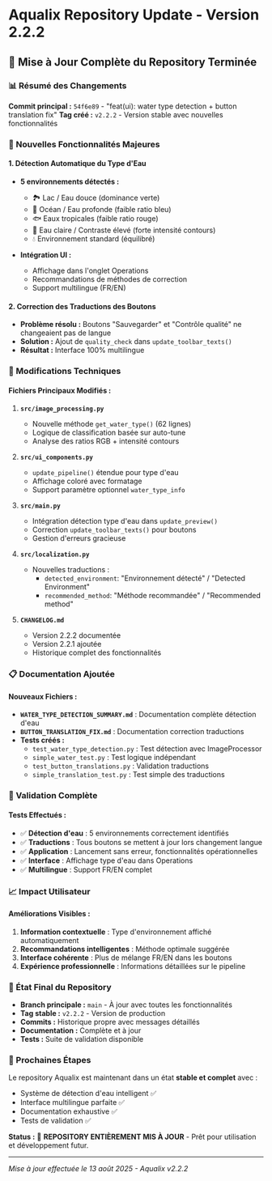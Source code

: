 # Aqualix Repository Update - Version 2.2.2

## 🚀 Mise à Jour Complète du Repository Terminée

### 📊 Résumé des Changements

**Commit principal :** `54f6e89` - "feat(ui): water type detection + button translation fix"
**Tag créé :** `v2.2.2` - Version stable avec nouvelles fonctionnalités

### 🌊 Nouvelles Fonctionnalités Majeures

#### 1. **Détection Automatique du Type d'Eau**
- **5 environnements détectés :**
  - 🏞️ Lac / Eau douce (dominance verte)
  - 🌊 Océan / Eau profonde (faible ratio bleu)
  - 🐟 Eaux tropicales (faible ratio rouge)
  - 🪸 Eau claire / Contraste élevé (forte intensité contours)
  - 💧 Environnement standard (équilibré)

- **Intégration UI :**
  - Affichage dans l'onglet Operations
  - Recommandations de méthodes de correction
  - Support multilingue (FR/EN)

#### 2. **Correction des Traductions des Boutons**
- **Problème résolu :** Boutons "Sauvegarder" et "Contrôle qualité" ne changeaient pas de langue
- **Solution :** Ajout de `quality_check` dans `update_toolbar_texts()`
- **Résultat :** Interface 100% multilingue

### 🔧 Modifications Techniques

#### Fichiers Principaux Modifiés :
1. **`src/image_processing.py`**
   - Nouvelle méthode `get_water_type()` (62 lignes)
   - Logique de classification basée sur auto-tune
   - Analyse des ratios RGB + intensité contours

2. **`src/ui_components.py`**
   - `update_pipeline()` étendue pour type d'eau
   - Affichage coloré avec formatage
   - Support paramètre optionnel `water_type_info`

3. **`src/main.py`**
   - Intégration détection type d'eau dans `update_preview()`
   - Correction `update_toolbar_texts()` pour boutons
   - Gestion d'erreurs gracieuse

4. **`src/localization.py`**
   - Nouvelles traductions :
     - `detected_environment`: "Environnement détecté" / "Detected Environment"
     - `recommended_method`: "Méthode recommandée" / "Recommended method"

5. **`CHANGELOG.md`**
   - Version 2.2.2 documentée
   - Version 2.2.1 ajoutée
   - Historique complet des fonctionnalités

### 📋 Documentation Ajoutée

#### Nouveaux Fichiers :
- **`WATER_TYPE_DETECTION_SUMMARY.md`** : Documentation complète détection d'eau
- **`BUTTON_TRANSLATION_FIX.md`** : Documentation correction traductions
- **Tests créés :**
  - `test_water_type_detection.py` : Test détection avec ImageProcessor
  - `simple_water_test.py` : Test logique indépendant
  - `test_button_translations.py` : Validation traductions
  - `simple_translation_test.py` : Test simple des traductions

### 🧪 Validation Complète

#### Tests Effectués :
- ✅ **Détection d'eau** : 5 environnements correctement identifiés
- ✅ **Traductions** : Tous boutons se mettent à jour lors changement langue
- ✅ **Application** : Lancement sans erreur, fonctionnalités opérationnelles
- ✅ **Interface** : Affichage type d'eau dans Operations
- ✅ **Multilingue** : Support FR/EN complet

### 📈 Impact Utilisateur

#### Améliorations Visibles :
1. **Information contextuelle** : Type d'environnement affiché automatiquement
2. **Recommandations intelligentes** : Méthode optimale suggérée
3. **Interface cohérente** : Plus de mélange FR/EN dans les boutons
4. **Expérience professionnelle** : Informations détaillées sur le pipeline

### 🎯 État Final du Repository

- **Branch principale :** `main` - À jour avec toutes les fonctionnalités
- **Tag stable :** `v2.2.2` - Version de production
- **Commits :** Historique propre avec messages détaillés
- **Documentation :** Complète et à jour
- **Tests :** Suite de validation disponible

### 🚀 Prochaines Étapes

Le repository Aqualix est maintenant dans un état **stable et complet** avec :
- Système de détection d'eau intelligent ✅
- Interface multilingue parfaite ✅
- Documentation exhaustive ✅
- Tests de validation ✅

**Status :** 🎉 **REPOSITORY ENTIÈREMENT MIS À JOUR** - Prêt pour utilisation et développement futur.

---

*Mise à jour effectuée le 13 août 2025 - Aqualix v2.2.2*
